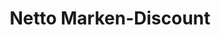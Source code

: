---
title: "Netto Marken-Discount"
url: /jena/netto-marken-discount-marktstrasse/
shop: Supermarkt
---